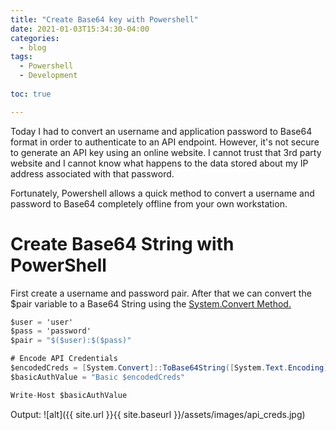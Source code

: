 ```yaml
---
title: "Create Base64 key with Powershell"
date: 2021-01-03T15:34:30-04:00
categories:
  - blog
tags:
  - Powershell
  - Development
  
toc: true

---
```


Today I had to convert an username and application password to Base64 format in order to authenticate to an API endpoint. However, it's not secure to generate an API key using an online website. I cannot trust that 3rd party website and I cannot know what happens to the data stored about my IP address associated with that password. 

Fortunately, Powershell allows a quick method to convert a username and password to Base64 completely offline from your own workstation.

# Create Base64 String with PowerShell
First create a username and password pair. After that we can convert the $pair variable to a Base64 String using the [System.Convert Method.](https://docs.microsoft.com/en-us/dotnet/api/system.convert.tobase64string?view=net-5.0)

```c#
$user = 'user'
$pass = 'password'
$pair = "$($user):$($pass)"

# Encode API Credentials
$encodedCreds = [System.Convert]::ToBase64String([System.Text.Encoding]::ASCII.GetBytes($pair))
$basicAuthValue = "Basic $encodedCreds"

Write-Host $basicAuthValue
```
Output:
![alt]({{ site.url }}{{ site.baseurl }}/assets/images/api_creds.jpg)